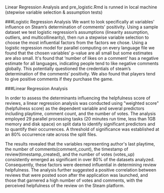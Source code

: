 Linear Regression Analysis and pre_logistic.Rmd is runned in local machine (stepwise variable selection & assumption tests)

###Logistic Regression Analysis
We want to look specifically at variables' influence on Steam’s determination of comments' positivity. Using a sample dataset we test logistic regression’s assumptions (linearity assumption, outliers, and multicollinearity), then run a stepwise variable selection to choose the most influential factors from the factors we chose. Using a logistic regression model for parallel computing on every language file we found that the chosen variables’ p-value are all small but some estimates are also small. It's found that ‘number of likes on a comment’ has a negative estimate for all languages, indicating people tend to like negative comments globally. This potentially questioned the credentials of steam’s determination of the comments’ positivity. We also found that players tend to give positive comments if they purchase the game.

###Linear Regression Analysis

In order to assess the determinants influencing the helpfulness score of reviews, a linear regression analysis was conducted using "weighted score"(helpfulness score) as the dependent variable and several predictors including playtime, comment count, and the number of votes. The analysis employed 29 parallel processing tasks (20 minutes run time, less than 1GB memory and disk space) on split data to identify significant predictors and to quantify their occurrences. A threshold of significance was established at an 80% occurrence rate across the split files.

The results revealed that the variables representing author's last playtime, the number of comments(comment_count), the timestamp of review(timestamp_created), and the number of votes (votes_up) consistently emerged as significant in over 80% of the datasets analyzed. Consequently, these factors were deemed influential in determining review helpfulness. The analysis further suggested a positive correlation between reviews that were posted soon after the application was launched, and those that garnered a high number of votes and comments, with the perceived helpfulness of the review on the Steam platform.

